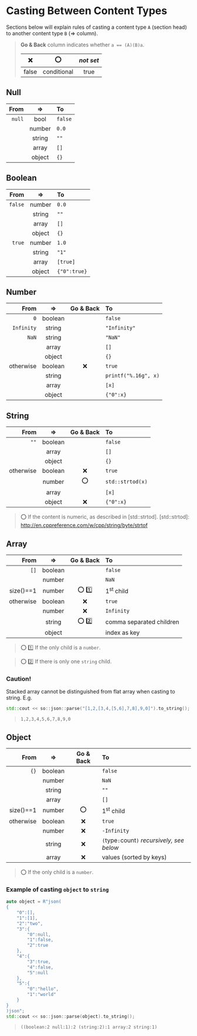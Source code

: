 Casting Between Content Types
=============================

Sections below will explain rules of casting a content type `A` (section head)
to another content type `B` (&rArr; column).

> **Go & Back**
> column indicates whether `a == (A)(B)a`.
>
> |  :x:  |     :o:     | *not set* |
> |:-----:|:-----------:|:---------:|
> | false | conditional |   true    |


Null
----

 From       | &rArr;  | To
-----------:|:-------:|:-----------
 `null`     | bool    | `false`
            | number  | `0.0`
            | string  | `""`
            | array   | `[]`
            | object  | `{}`


Boolean
-------

 From       | &rArr;  | To
-----------:|:-------:|:-----------
 `false`    | number  | `0.0`
            | string  | `""`
            | array   | `[]`
            | object  | `{}`
 `true`     | number  | `1.0`
            | string  | `"1"`
            | array   | `[true]`
            | object  | `{"0":true}`


Number
------

 From       | &rArr;  | Go & Back | To
-----------:|:-------:|:---------:|:-----------
 `0`        | boolean |           | `false`
 `Infinity` | string  |           | `"Infinity"`
 `NaN`      | string  |           | `"NaN"`
            | array   |           | `[]`
            | object  |           | `{}`
 otherwise  | boolean | :x:       | `true`
            | string  |           | `printf("%.16g", x)`
            | array   |           | `[x]`
            | object  |           | `{"0":x}`


String
------

 From       | &rArr;  | Go & Back | To
-----------:|:-------:|:---------:|:-----------
 `""`       | boolean |           | `false`
            | array   |           | `[]`
            | object  |           | `{}`
 otherwise  | boolean | :x:       | `true`
            | number  | :o:       | `std::strtod(x)`
            | array   |           | `[x]`
            | object  | :x:       | `{"0":x}`

> :o: If the content is numeric, as described in [std::strtod].
[std::strtod]: http://en.cppreference.com/w/cpp/string/byte/strtof


Array
-----

 From       | &rArr;  | Go & Back | To
-----------:|:-------:|:---------:|:-----------
 `[]`       | boolean |           | `false`
            | number  |           | `NaN`
 size()==1  | number  | :o: :one: | 1<sup>st</sup> child
 otherwise  | boolean | :x:       | `true`
            | number  | :x:       | `Infinity`
            | string  | :o: :two: | comma separated children
            | object  |           | index as key

> :o: :one: If the only child is a `number`.

> :o: :two: If there is only one `string` child.

### Caution!

Stacked array cannot be distinguished from flat array when casting to string.
E.g.
```cpp
std::cout << so::json::parse("[1,2,[3,4,[5,6],7,8],9,0]").to_string();
```
> ```
> 1,2,3,4,5,6,7,8,9,0
> ```


Object
------

 From       | &rArr;  | Go & Back | To
-----------:|:-------:|:---------:|:-----------
 `{}`       | boolean |           | `false`
            | number  |           | `NaN`
            | string  |           | `""`
            | array   |           | `[]`
 size()==1  | number  | :o:       | 1<sup>st</sup> child
 otherwise  | boolean | :x:       | `true`
            | number  | :x:       | `-Infinity`
            | string  | :x:       | `(`type`:`count`)` *recursively, see below*
            | array   | :x:       | values (sorted by keys)

> :o: If the only child is a `number`.

### Example of casting `object` to `string`

```cpp
auto object = R"json(
{
    "0":[],
    "1":[1],
    "2":"two",
    "3":{
        "0":null,
        "1":false,
        "2":true
    },
    "4":{
        "3":true,
        "4":false,
        "5":null
    },
    "5":{
        "0":"hello",
        "1":"world"
    }
}
)json";
std::cout << so::json::parse(object).to_string();
```
> ```
> ((boolean:2 null:1):2 (string:2):1 array:2 string:1)
> ```